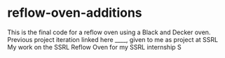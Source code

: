 # reflow-oven-additions
This is the final code for a reflow oven using a Black and Decker oven. Previous project iteration linked here ____, given to me as project at SSRL
My work on the SSRL Reflow Oven for my SSRL internship
S
